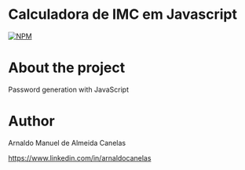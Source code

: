 # Calculadora de IMC em Javascript 

[![NPM](https://img.shields.io/npm/l/react)](https://github.com/amac81/Js_PwGenerator/blob/main/LICENSE) 

# About the project

Password generation with JavaScript 

# Author

Arnaldo Manuel de Almeida Canelas

https://www.linkedin.com/in/arnaldocanelas
